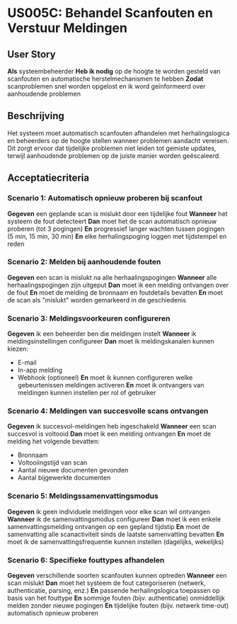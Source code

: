 # US005C: Behandel Scanfouten en Verstuur Meldingen

## User Story

**Als** systeembeheerder
**Heb ik nodig** op de hoogte te worden gesteld van scanfouten en automatische herstelmechanismen te hebben
**Zodat** scanproblemen snel worden opgelost en ik word geïnformeerd over aanhoudende problemen

## Beschrijving

Het systeem moet automatisch scanfouten afhandelen met herhalingslogica en beheerders op de hoogte stellen wanneer problemen aandacht vereisen. Dit zorgt ervoor dat tijdelijke problemen niet leiden tot gemiste updates, terwijl aanhoudende problemen op de juiste manier worden geëscaleerd.

## Acceptatiecriteria

### Scenario 1: Automatisch opnieuw proberen bij scanfout

**Gegeven** een geplande scan is mislukt door een tijdelijke fout
**Wanneer** het systeem de fout detecteert
**Dan** moet het de scan automatisch opnieuw proberen (tot 3 pogingen)
**En** progressief langer wachten tussen pogingen (5 min, 15 min, 30 min)
**En** elke herhalingspoging loggen met tijdstempel en reden

### Scenario 2: Melden bij aanhoudende fouten

**Gegeven** een scan is mislukt na alle herhaalingspogingen
**Wanneer** alle herhaalingspogingen zijn uitgeput
**Dan** moet ik een melding ontvangen over de fout
**En** moet de melding de bronnaam en foutdetails bevatten
**En** moet de scan als "mislukt" worden gemarkeerd in de geschiedenis

### Scenario 3: Meldingsvoorkeuren configureren

**Gegeven** ik een beheerder ben die meldingen instelt
**Wanneer** ik meldingsinstellingen configureer
**Dan** moet ik meldingskanalen kunnen kiezen:
- E-mail
- In-app melding
- Webhook (optioneel)
**En** moet ik kunnen configureren welke gebeurtenissen meldingen activeren
**En** moet ik ontvangers van meldingen kunnen instellen per rol of gebruiker

### Scenario 4: Meldingen van succesvolle scans ontvangen

**Gegeven** ik succesvol-meldingen heb ingeschakeld
**Wanneer** een scan succesvol is voltooid
**Dan** moet ik een melding ontvangen
**En** moet de melding het volgende bevatten:
- Bronnaam
- Voltooiingstijd van scan
- Aantal nieuwe documenten gevonden
- Aantal bijgewerkte documenten

### Scenario 5: Meldingssamenvattingsmodus

**Gegeven** ik geen individuele meldingen voor elke scan wil ontvangen
**Wanneer** ik de samenvattingsmodus configureer
**Dan** moet ik een enkele samenvattingsmelding ontvangen op een gepland tijdstip
**En** moet de samenvatting alle scanactiviteit sinds de laatste samenvatting bevatten
**En** moet ik de samenvattingsfrequentie kunnen instellen (dagelijks, wekelijks)

### Scenario 6: Specifieke fouttypes afhandelen

**Gegeven** verschillende soorten scanfouten kunnen optreden
**Wanneer** een scan mislukt
**Dan** moet het systeem de fout categoriseren (netwerk, authenticatie, parsing, enz.)
**En** passende herhalingslogica toepassen op basis van het fouttype
**En** sommige fouten (bijv. authenticatie) onmiddellijk melden zonder nieuwe pogingen
**En** tijdelijke fouten (bijv. netwerk time-out) automatisch opnieuw proberen
